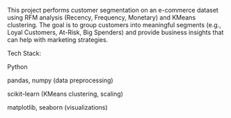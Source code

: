 This project performs customer segmentation on an e-commerce dataset using RFM analysis (Recency, Frequency, Monetary) and KMeans clustering.
The goal is to group customers into meaningful segments (e.g., Loyal Customers, At-Risk, Big Spenders) and provide business insights that can help with marketing strategies.

Tech Stack:

Python 

pandas, numpy (data preprocessing)

scikit-learn (KMeans clustering, scaling)

matplotlib, seaborn (visualizations)